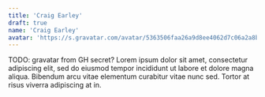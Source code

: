 ```yaml
---
title: 'Craig Earley'
draft: true
name: 'Craig Earley'
avatar: 'https://s.gravatar.com/avatar/5363506faa26a9d8ee4062d7c06a2a8b?s=200'
---
```


TODO: gravatar from GH secret?
Lorem ipsum dolor sit amet, consectetur adipiscing elit, sed do eiusmod tempor incididunt ut labore et dolore magna aliqua. Bibendum arcu vitae elementum curabitur vitae nunc sed. Tortor at risus viverra adipiscing at in.